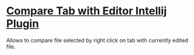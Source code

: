 # [Compare Tab with Editor Intellij Plugin](https://plugins.jetbrains.com/plugin/6751)
Allows to compare file selected by right click on tab with currently edited file.